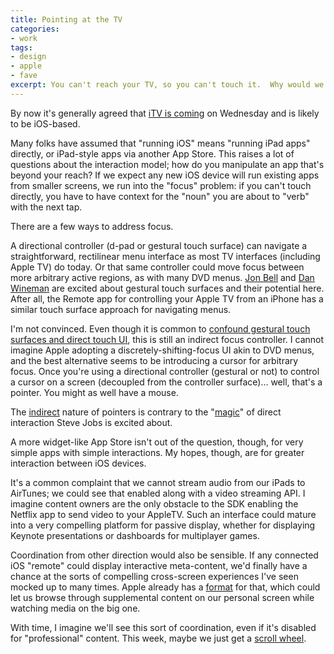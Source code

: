 ```yaml
---
title: Pointing at the TV
categories:
- work
tags:
- design
- apple
- fave
excerpt: You can't reach your TV, so you can't touch it.  Why would we expect touch-oriented UI to work?
---
```


By now it's generally agreed that [iTV is coming][1] on Wednesday and is likely to be iOS-based.

Many folks have assumed that "running iOS" means "running iPad apps" directly, or iPad-style apps via another App Store.  This raises a lot of questions about the interaction model; how do you manipulate an app that's beyond your reach?  If we expect any new iOS device will run existing apps from smaller screens, we run into the "focus" problem: if you can't touch directly, you have to have context for the "noun" you are about to "verb" with the next tap.

There are a few ways to address focus.

A directional controller (d-pad or gestural touch surface) can navigate a straightforward, rectilinear menu interface as most TV interfaces (including Apple TV) do today.  Or that same controller could move focus between more arbitrary active regions, as with many DVD menus.  [Jon Bell][2] and [Dan Wineman][3] are excited about gestural touch surfaces and their potential here.  After all, the Remote app for controlling your Apple TV from an iPhone has a similar touch surface approach for navigating menus.

I'm not convinced.  Even though it is common to [confound gestural touch surfaces and direct touch UI][4], this is still an indirect focus controller.  I cannot imagine Apple adopting a discretely-shifting-focus UI akin to DVD menus, and the best alternative seems to be introducing a cursor for arbitrary focus.  Once you're using a directional controller (gestural or not) to control a cursor on a screen (decoupled from the controller surface)… well, that's a pointer.  You might as well have a mouse.

The [indirect][5] nature of pointers is contrary to the "[magic][6]" of direct interaction Steve Jobs is excited about.

A more widget-like App Store isn't out of the question, though, for very simple apps with simple interactions.  My hopes, though, are for greater interaction between iOS devices.

It's a common complaint that we cannot stream audio from our iPads to AirTunes; we could see that enabled along with a video streaming API.  I imagine content owners are the only obstacle to the SDK enabling the Netflix app to send video to your AppleTV.  Such an interface could mature into a very compelling platform for passive display, whether for displaying Keynote presentations or dashboards for multiplayer games.

Coordination from other direction would also be sensible.  If any connected iOS "remote" could display interactive meta-content, we'd finally have a chance at the sorts of compelling cross-screen experiences I've seen mocked up to many times.  Apple already has a [format][7] for that, which could let us browse through supplemental content on our personal screen while watching media on the big one.

With time, I imagine we'll see this sort of coordination, even if it's disabled for "professional" content.  This week, maybe we just get a [scroll wheel][8].

   [1]: http://kevinrose.com/blogg/2010/8/21/why-apples-itv-will-change-everything.html
   [2]: http://designdare.com/
   [3]: http://venomousporridge.com/post/1014900307/itv-speculation
   [4]: http://www.goinvo.com/the-end-of-the-mouse/
   [5]: http://www.monticello.org/reports/interests/polygraph.html
   [6]: http://daringfireball.net/linked/2010/06/21/duncan-wilcox
   [7]: http://www.apple.com/itunes/lp-and-extras/
   [8]: http://www.therussiansusedapencil.com/post/1006628084/controlling-apple-tv

